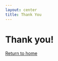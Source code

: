 ```yaml
---
layout: center
title: Thank You
---
```


<h1>Thank you!</h1>
<a class="btn" href="/">Return to home</a>
